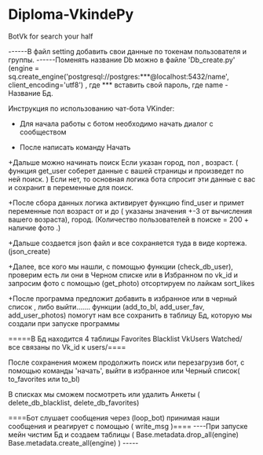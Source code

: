 # Diploma-VkindePy
BotVk for search your half

------В файл setting добавить свои данные по токенам пользователя и группы.
------Поменять название Db можно в файле  'Db_create.py'     (engine = sq.create_engine('postgresql://postgres:***@localhost:5432/name', client_encoding='utf8') , где *** вставить свой пароль, где name - Название Бд.

Инструкция по использованию чат-бота VKinder:

+ Для начала работы с ботом необходимо начать диалог с сообществом

+ После написать команду Начать

+Дальше можно начинать поиск
    Если указан город, пол , возраст. ( функция get_user соберет данные с вашей страницы и произведет по ней поиск. )
    Если нет, то основная логика бота спросит эти данные с вас и сохранит в переменные для поиск.

+После сбора данных логика активирует функцию find_user и примет переменные  пол возраст от и до ( указаны значения +-3 от вычисления вашего возраста), город. (Количество пользователей в поиске = 200 + наличие фото .)

+Дальше создается json файл и все сохраняется туда в виде кортежа. (json_create)

+Далее, все кого мы нашли, с помощью функции (check_db_user), проверим есть ли они в Черном списке или в Избранном по vk_id
и запросим фото с помощью (get_photo) отсортируем по лайкам sort_likes

+После программа предложит добавить в избранное или в черный список , либо выйти....... функции (add_to_bl, add_user_fav, add_user_photos) помогут нам все сохранить в таблицу Бд, которую мы создали при запуске программы

=====В Бд находится 4 таблицы Favorites Blacklist VkUsers Watched/ все связаны по Vk_id к users/====

После сохранения можем продолжить поиск или перезагрузив бот, с помощью команды 'начать', выйти в избранное или Черный список( to_favorites или to_bl)

В списках мы сможем посмотреть или удалить Анкеты ( delete_db_blacklist, delete_db_favorites)


====Бот слушает сообщения через (loop_bot) принимая наши сообщения и реагирует с помощью ( write_msg )====
----При запуске мейн чистим Бд и создаем таблицы ( Base.metadata.drop_all(engine)
    Base.metadata.create_all(engine) ) -----
